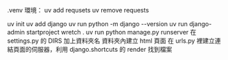 .venv 環境：
uv add requsets
uv remove requests

uv init
uv add django
uv run python -m django --version
uv run django-admin startproject wretch .
uv run python manage.py runserver
在 settings.py 的 DIRS 加上資料夾名
資料夾內建立 html 頁面
在 urls.py 裡建立連結頁面的伺服器，利用 django.shortcuts 的 render 找到檔案
